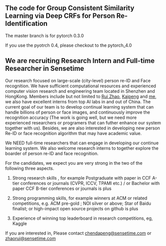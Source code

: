 ## The code for Group Consistent Similarity Learning via Deep CRFs for Person Re-Identification

The master branch is for pytorch 0.3.0

If you use the pyotrch 0.4, please checkout to the  pytorch_4.0

## We are recruiting Research Intern and Full-time Researcher in Sensetime

Our research focused on large-scale (city-level) person re-ID and Face recognition.
We have sufficient computational resources and experienced computer vision research and engineering team located in Shenzhen and HongKong. Members include but not limited to [Rui Zhao](https://scholar.google.com/citations?user=1c9oQNMAAAAJ&hl=en), [Kaipeng](https://scholar.google.com/citations?user=4OqZBmYAAAAJ&hl=en) and [me](https://scholar.google.com/citations?user=-Wpd7FcAAAAJ&hl=en), we also have  excellent interns from top AI labs in and out of China. The current goal of our team is to develop continual learning system that can handle billions of person or face images, and continuously improve the recognition accuracy (The work is going well, but we need more experienced researchers or programers that can futher enhance our system together with us). Besides, we are also interested in developing new person Re-ID or face recognition algorithm that may have academic value. 

We NEED full-time researchers that can engage in developing our continue learning system. We also welcome research interns to together explore the boarder of person re-ID and face recognition.

For the candidates, we expect you are very strong in the two of the following three aspects. 

1) Strong research skills , for example Postgraduate with paper in CCF A-tier conferences or journals (CVPR, ICCV, TPAMI etc.) / or Bachelor with paper CCF B-tier conferences or journals is plus

2) Strong programming skills, for example winners at ACM or related competitions, e.g. ACM pre-gold ; NOI silver or above; Star of Baidu finalist; or high-impact open source projects on github is plus

3) Experience of winning top leaderboard in research competitions, eg, Kaggle 

If you are interested in, Please contact chendapeng@sensetime.com or zhaorui@sensetime.com





